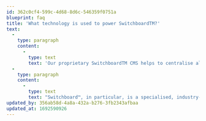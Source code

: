```yaml
---
id: 362c0cf4-599c-4d68-8d6c-546359f0751a
blueprint: faq
title: 'What technology is used to power SwitchboardTM?'
text:
  -
    type: paragraph
    content:
      -
        type: text
        text: 'Our proprietary SwitchboardTM CMS helps to centralise all content assets and enables stronger collaboration across various teams, groups, and locations.'
  -
    type: paragraph
    content:
      -
        type: text
        text: "Switchboard™, in particular, is a specialised, industry-specific type of digital signage software that is tailored to the unique needs of in restaurant and drive thru experiences.\_"
updated_by: 356ab58d-4a8a-432a-b276-3fb2343afbaa
updated_at: 1692590926
---
```

